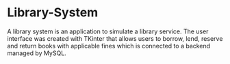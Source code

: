 # Library-System

A library system is an application to simulate a library service. 
The user interface was created with TKinter that allows users to borrow, lend, reserve and return books with applicable fines which is connected to a backend managed by MySQL.
